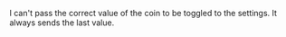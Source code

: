 I can't pass the correct value of the coin to be toggled to the settings. It always sends the last value.
